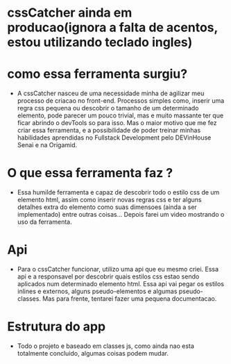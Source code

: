 # cssCatcher ainda em producao(ignora a falta de acentos, estou utilizando teclado ingles)

# como essa ferramenta surgiu? 
  - A cssCatcher nasceu de uma necessidade minha de agilizar meu processo de criacao no front-end. Processos simples como, inserir uma 
  regra css pequena ou descobrir o tamanho de um determinado elemento, pode parecer um pouco trivial, mas e muito massante ter que 
  ficar abrindo o devTools so para isso. Mas o maior motivo que me fez criar essa ferramenta, e a possibilidade de 
  poder treinar minhas habilidades aprendidas no Fullstack Development pelo DEVinHouse Senai e na Origamid.
 
# O que essa ferramenta faz ?
  - Essa humilde ferramenta e capaz de descobrir todo o estilo css de um elemento html, assim como 
  inserir novas regras css e ter alguns detalhes extra do elemento como suas dimensoes (ainda a ser implementado) entre outras
  coisas... Depois farei um video mostrando o uso da ferramenta.   

# Api  
  - Para o cssCatcher funcionar, utilizo uma api que eu mesmo criei. Essa api e a responsavel por descobrir quais estilos css estao 
  sendo aplicados num determinado elemento html. Essa api vai pegar os estilos inlines e externos, alguns pseudo-elementos e algumas pseudo-classes. 
  Mas para frente, tentarei fazer uma pequena documentacao. 
  
# Estrutura do app
  - Todo o projeto e baseado em classes js, como ainda nao esta totalmente concluido, algumas coisas podem mudar. 

